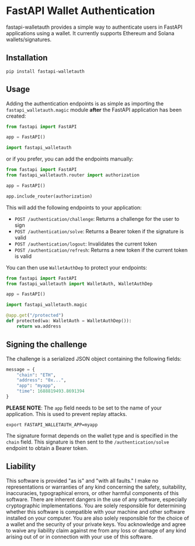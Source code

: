 # FastAPI Wallet Authentication

fastapi-walletauth provides a simple way to authenticate users in FastAPI applications using a wallet.
It currently supports Ethereum and Solana wallets/signatures.

## Installation

```shell
pip install fastapi-walletauth
```

## Usage

Adding the authentication endpoints is as simple as importing the `fastapi_walletauth.magic` module **after** the
FastAPI application has been created:

```python
from fastapi import FastAPI

app = FastAPI()

import fastapi_walletauth
```

or if you prefer, you can add the endpoints manually:

```python
from fastapi import FastAPI
from fastapi_walletauth.router import authorization

app = FastAPI()

app.include_router(authorization)
```

This will add the following endpoints to your application:

- `POST /authentication/challenge`: Returns a challenge for the user to sign
- `POST /authentication/solve`: Returns a Bearer token if the signature is valid
- `POST /authentication/logout`: Invalidates the current token
- `POST /authentication/refresh`: Returns a new token if the current token is valid

You can then use `WalletAuthDep` to protect your endpoints:

```python
from fastapi import FastAPI
from fastapi_walletauth import WalletAuth, WalletAuthDep

app = FastAPI()

import fastapi_walletauth.magic

@app.get("/protected")
def protected(wa: WalletAuth = WalletAuthDep()):
    return wa.address
```

## Signing the challenge

The challenge is a serialized JSON object containing the following fields:

```python
message = {
    "chain": "ETH",
    "address": "0x...",
    "app": "myapp",
    "time": 1688819493.8691394
}
```

**PLEASE NOTE**: The `app` field needs to be set to the name of your application. This is used to prevent replay attacks.
```shell
export FASTAPI_WALLETAUTH_APP=myapp
```

The signature format depends on the wallet type and is specified in the `chain` field. This signature is then sent to the
`/authentication/solve` endpoint to obtain a Bearer token.

## Liability

This software is provided "as is" and "with all faults." I make no representations or warranties of any kind concerning
the safety, suitability, inaccuracies, typographical errors, or other harmful components of this
software. There are inherent dangers in the use of any software, especially cryptographic implementations. You are solely
responsible for determining whether this software is compatible with your machine and other software installed on your
computer. You are also solely responsible for the choice of a wallet and the security of your private keys. You
acknowledge and agree to waive any liability claim against me from any loss or damage of any kind arising out of or in
connection with your use of this software.